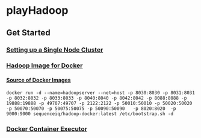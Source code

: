 # playHadoop

## Get Started
### [Setting up a Single Node Cluster](http://hadoop.apache.org/docs/current/hadoop-project-dist/hadoop-common/SingleCluster.html)

### [Hadoop Image for Docker](https://hub.docker.com/r/sequenceiq/hadoop-docker/)
#### [Source of Docker Images](https://github.com/sequenceiq/hadoop-docker/blob/2.7.1/Dockerfile#L103)
```
docker run -d --name=hadoopserver --net=host -p 8030:8030 -p 8031:8031 -p 8032:8032 -p 8033:8033 -p 8040:8040 -p 8042:8042 -p 8088:8088 -p 19888:19888 -p 49707:49707 -p 2122:2122 -p 50010:50010 -p 50020:50020 -p 50070:50070 -p 50075:50075 -p 50090:50090   -p 8020:8020  -p 9000:9000 sequenceiq/hadoop-docker:latest /etc/bootstrap.sh -d
```

### [Docker Container Executor](https://hadoop.apache.org/docs/r2.7.2/hadoop-yarn/hadoop-yarn-site/DockerContainerExecutor.html)
